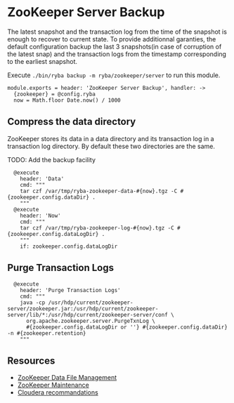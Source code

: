 
# ZooKeeper Server Backup

The latest snapshot and the transaction log from the time of the snapshot is
enough to recover to current state. To provide additionnal garanties, the
default configuration backup the last 3 snapshots(in case of corruption of the
latest snap) and the transaction logs from the timestamp corresponding to the
earliest snapshot.

Execute `./bin/ryba backup -m ryba/zookeeper/server` to run this module.

    module.exports = header: 'ZooKeeper Server Backup', handler: ->
      {zookeeper} = @config.ryba
      now = Math.floor Date.now() / 1000

## Compress the data directory

ZooKeeper stores its data in a data directory and its transaction log in a
transaction log directory. By default these two directories are the same.

TODO: Add the backup facility

      @execute
        header: 'Data'
        cmd: """
        tar czf /var/tmp/ryba-zookeeper-data-#{now}.tgz -C #{zookeeper.config.dataDir} .
        """
      @execute
        header: 'Now'
        cmd: """
        tar czf /var/tmp/ryba-zookeeper-log-#{now}.tgz -C #{zookeeper.config.dataLogDir} .
        """
        if: zookeeper.config.dataLogDir

## Purge Transaction Logs

      @execute
        header: 'Purge Transaction Logs'
        cmd: """
        java -cp /usr/hdp/current/zookeeper-server/zookeeper.jar:/usr/hdp/current/zookeeper-server/lib/*:/usr/hdp/current/zookeeper-server/conf \
          org.apache.zookeeper.server.PurgeTxnLog \
          #{zookeeper.config.dataLogDir or ''} #{zookeeper.config.dataDir} -n #{zookeeper.retention}
        """

## Resources

*   [ZooKeeper Data File Management][data_file]
*   [ZooKeeper Maintenance][maintenance]
*   [Cloudera recommandations][cloudera]

[data_file]: http://zookeeper.apache.org/doc/current/zookeeperAdmin.html#sc_dataFileManagement
[maintenance]: http://zookeeper.apache.org/doc/current/zookeeperAdmin.html#sc_maintenance
[cloudera]: http://www.cloudera.com/content/cloudera/en/documentation/cdh4/latest/CDH4-Installation-Guide/cdh4ig_topic_21_4.html
